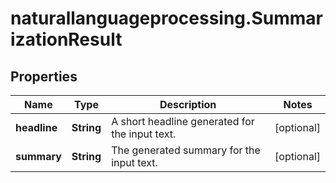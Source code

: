# naturallanguageprocessing.SummarizationResult

## Properties

Name | Type | Description | Notes
------------ | ------------- | ------------- | -------------
**headline** | **String** | A short headline generated for the input text. | [optional] 
**summary** | **String** | The generated summary for the input text. | [optional] 


